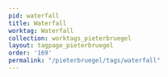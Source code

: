 ```yaml
---
pid: waterfall
title: Waterfall
worktag: Waterfall
collection: worktags_pieterbruegel
layout: tagpage_pieterbruegel
order: '169'
permalink: "/pieterbruegel/tags/waterfall"
---
```

